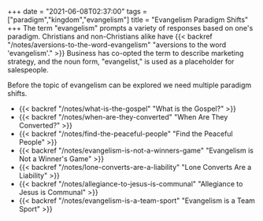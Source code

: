 +++
date = "2021-06-08T02:37:00"
tags = ["paradigm","kingdom","evangelism"]
title = "Evangelism Paradigm Shifts"
+++
The term "evangelism" prompts a variety of responses based on one's paradigm. Christians and non-Christians alike have {{< backref "/notes/aversions-to-the-word-evangelism" "aversions to the word 'evangelism'." >}} Business has co-opted the term to describe marketing strategy, and the noun form, "evangelist," is used as a placeholder for salespeople.

Before the topic of evangelism can be explored we need multiple paradigm shifts.

- {{< backref "/notes/what-is-the-gospel" "What is the Gospel?" >}}
- {{< backref "/notes/when-are-they-converted" "When Are They Converted?" >}}
- {{< backref "/notes/find-the-peaceful-people" "Find the Peaceful People" >}}
- {{< backref "/notes/evangelism-is-not-a-winners-game" "Evangelism is Not a Winner's Game" >}}
- {{< backref "/notes/lone-converts-are-a-liability" "Lone Converts Are a Liability" >}}
- {{< backref "/notes/allegiance-to-jesus-is-communal" "Allegiance to Jesus is Communal" >}}
- {{< backref "/notes/evangelism-is-a-team-sport" "Evangelism is a Team Sport" >}}
